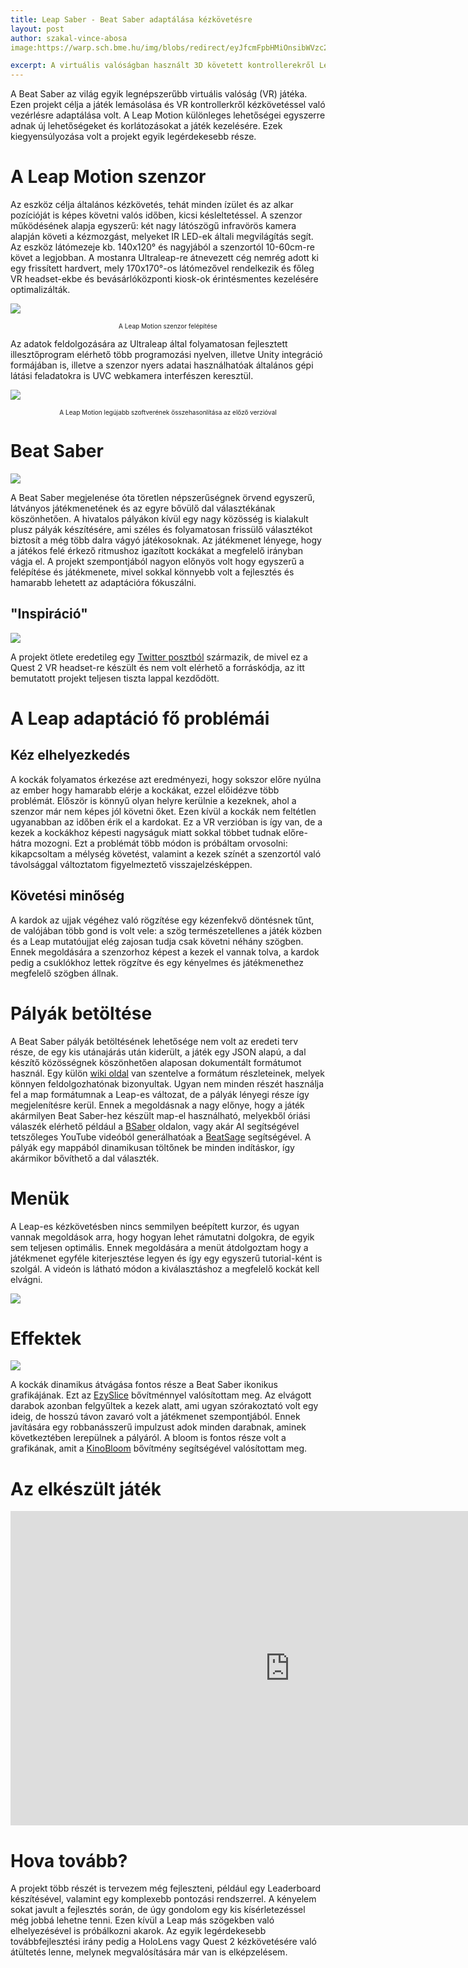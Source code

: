 ```yaml
---
title: Leap Saber - Beat Saber adaptálása kézkövetésre
layout: post
author: szakal-vince-abosa
image:https://warp.sch.bme.hu/img/blobs/redirect/eyJfcmFpbHMiOnsibWVzc2FnZSI6IkJBaHBBa1lCIiwiZXhwIjpudWxsLCJwdXIiOiJibG9iX2lkIn19--540bd49f77245068dc74be36d0098d6a760edaf5/thumbnail.jpg

excerpt: A virtuális valóságban használt 3D követett kontrollerekről Leap Motion alapú kézkövetésre való adaptációja során sok probléma merült fel, melyek megoldása nagyon tanulságos volt.
---
```


A Beat Saber az világ egyik legnépszerűbb virtuális valóság (VR) játéka. Ezen projekt célja a játék lemásolása és VR kontrollerkről kézkövetéssel való vezérlésre adaptálása volt. A Leap Motion különleges lehetőségei egyszerre adnak új lehetőségeket és korlátozásokat a játék kezelésére. Ezek kiegyensúlyozása volt a projekt egyik legérdekesebb része.

# A Leap Motion szenzor

Az eszköz célja általános kézkövetés, tehát minden ízület és az alkar pozícióját is képes követni valós időben, kicsi késleltetéssel. A szenzor működésének alapja egyszerű: két nagy látószögű infravörös kamera alapján követi a kézmozgást, melyeket IR LED-ek általi megvilágítás segít.
Az eszköz látómezeje kb. 140x120° és nagyjából a szenzortól 10-60cm-re követ a legjobban. A mostanra Ultraleap-re átnevezett cég nemrég adott ki egy frissített hardvert, mely 170x170°-os látómezővel rendelkezik és főleg VR headset-ekbe és bevásárlóközponti kiosk-ok érintésmentes kezelésére optimalizálták.

![](https://warp.sch.bme.hu/img/blobs/redirect/eyJfcmFpbHMiOnsibWVzc2FnZSI6IkJBaHBBa0FCIiwiZXhwIjpudWxsLCJwdXIiOiJibG9iX2lkIn19--e5cf51f230b034d09cfa1dc21e0226020fdfb1c7/image8.png) 
<p style="text-align: center; font-size: 10px;">A Leap Motion szenzor felépítése</p>

Az adatok feldolgozására az Ultraleap által folyamatosan fejlesztett illesztőprogram elérhető több programozási nyelven, illetve Unity integráció formájában is, illetve a szenzor nyers adatai használhatóak általános gépi látási feladatokra is UVC webkamera interfészen keresztül.

![](https://warp.sch.bme.hu/img/blobs/redirect/eyJfcmFpbHMiOnsibWVzc2FnZSI6IkJBaHBBa0VCIiwiZXhwIjpudWxsLCJwdXIiOiJibG9iX2lkIn19--d317434e34d45a9c37e17f0c1bae3a6ede372d3a/image10.gif) 
<p style="text-align: center; font-size: 10px;">A Leap Motion legújabb szoftverének összehasonlítása az előző verzióval</p>

# Beat Saber

![](https://warp.sch.bme.hu/img/blobs/redirect/eyJfcmFpbHMiOnsibWVzc2FnZSI6IkJBaHBBajhCIiwiZXhwIjpudWxsLCJwdXIiOiJibG9iX2lkIn19--178f50cd81307a693f25618d70d91353282d127a/image11.gif)  

A Beat Saber megjelenése óta töretlen népszerűségnek örvend egyszerű, látványos játékmenetének és az egyre bővülő dal választékának köszönhetően. A hivatalos pályákon kívül egy nagy közösség is kialakult plusz pályák készítésére, ami széles és folyamatosan frissülő választékot biztosít a még több dalra vágyó játékosoknak.
Az játékmenet lényege, hogy a játékos felé érkező ritmushoz igazított kockákat a megfelelő irányban vágja el. A projekt szempontjából nagyon előnyös volt hogy egyszerű a felépítése és játékmenete, mivel sokkal könnyebb volt a fejlesztés és hamarabb lehetett az adaptációra fókuszálni.

## "Inspiráció"

![](https://warp.sch.bme.hu/img/blobs/redirect/eyJfcmFpbHMiOnsibWVzc2FnZSI6IkJBaHBBa01CIiwiZXhwIjpudWxsLCJwdXIiOiJibG9iX2lkIn19--df8cad8faf0ba9adc359b2f017e3dcbc4c0aed5c/inspiration.gif)  

A projekt ötlete eredetileg egy [Twitter posztból](https://twitter.com/pushmatrix/status/1260209543864356865) származik, de mivel ez a Quest 2 VR headset-re készült és nem volt elérhető a forráskódja, az itt bemutatott projekt teljesen tiszta lappal kezdődött.

# A Leap adaptáció fő problémái

## Kéz elhelyezkedés
A kockák folyamatos érkezése azt eredményezi, hogy sokszor előre nyúlna az ember hogy hamarabb elérje a kockákat, ezzel előidézve több problémát. Először is könnyű olyan helyre kerülnie a kezeknek, ahol a szenzor már  nem képes jól követni őket. Ezen kívül a kockák nem feltétlen ugyanabban az időben érik el a kardokat. Ez a VR verzióban is így van, de a kezek a kockákhoz képesti nagyságuk miatt sokkal többet tudnak előre-hátra mozogni. 
Ezt a problémát több módon is próbáltam orvosolni: kikapcsoltam a mélység követést, valamint a kezek színét a szenzortól való távolsággal változtatom figyelmeztető visszajelzésképpen.

## Követési minőség
A kardok az ujjak végéhez való rögzítése egy kézenfekvő döntésnek tűnt, de valójában több gond is volt vele: a szög természetellenes a játék közben és a Leap mutatóujjat elég zajosan tudja csak követni néhány szögben.
Ennek megoldására a szenzorhoz képest a kezek el vannak tolva, a kardok pedig a csuklókhoz lettek rögzítve és egy kényelmes és játékmenethez megfelelő szögben állnak.

# Pályák betöltése

A Beat Saber pályák betöltésének lehetősége nem volt az eredeti terv része, de egy kis utánajárás után kiderült, a játék egy JSON alapú, a dal készítő közösségnek köszönhetően alaposan dokumentált formátumot használ. Egy külön [wiki oldal](https://bsmg.wiki/mapping/map-format.html) van szentelve a formátum részleteinek, melyek könnyen feldolgozhatónak bizonyultak.
Ugyan nem minden részét használja fel a map formátumnak a Leap-es változat, de a pályák lényegi része így megjelenítésre kerül. Ennek a megoldásnak a nagy előnye, hogy a játék akármilyen Beat Saber-hez készült map-el használható, melyekből óriási válaszék elérhető például a [BSaber](https://bsaber.com/) oldalon, vagy akár AI segítségével tetszőleges YouTube videóból generálhatóak a [BeatSage](https://beatsage.com/) segítségével. A pályák egy mappából dinamikusan töltőnek be minden indításkor, így akármikor bővíthető a dal választék.

# Menük
A Leap-es kézkövetésben nincs semmilyen beépített kurzor, és ugyan vannak megoldások arra, hogy hogyan lehet rámutatni dolgokra, de egyik sem teljesen optimális.
Ennek megoldására a menüt átdolgoztam hogy a játékmenet egyféle kiterjesztése legyen és így egy egyszerű tutorial-ként is szolgál. A videón is látható módon a kiválasztáshoz a megfelelő kockát kell elvágni.

![](https://warp.sch.bme.hu/img/blobs/redirect/eyJfcmFpbHMiOnsibWVzc2FnZSI6IkJBaHBBa1VCIiwiZXhwIjpudWxsLCJwdXIiOiJibG9iX2lkIn19--7635dc60baefd2bb52c45d59e994de82d586c5c5/menu.gif) 


# Effektek

![](https://warp.sch.bme.hu/img/blobs/redirect/eyJfcmFpbHMiOnsibWVzc2FnZSI6IkJBaHBBa1FCIiwiZXhwIjpudWxsLCJwdXIiOiJibG9iX2lkIn19--9397f1f96437b3cf3657c97219629dfcd0fc1149/dynamicSlicing.gif) 

A kockák dinamikus átvágása fontos része a Beat Saber ikonikus grafikájának. Ezt az [EzySlice](https://github.com/DavidArayan/ezy-slice) bővítménnyel valósítottam meg. Az elvágott darabok azonban felgyűltek a kezek alatt, ami ugyan szórakoztató volt egy ideig, de hosszú távon zavaró volt a játékmenet szempontjából.
Ennek javítására egy robbanásszerű impulzust adok minden darabnak, aminek következtében lerepülnek a pályáról.
A bloom is fontos része volt a grafikának, amit a [KinoBloom](https://github.com/keijiro/KinoBloom) bővítmény segítségével valósítottam meg.

# Az elkészült játék
<iframe width="894" height="503" src="https://www.youtube.com/embed/14ZVVkqxJ4c" title="YouTube video player" frameborder="0" allow="accelerometer; autoplay; clipboard-write; encrypted-media; gyroscope; picture-in-picture" allowfullscreen></iframe>

# Hova tovább?
A projekt több részét is tervezem még fejleszteni, például egy Leaderboard készítésével, valamint egy komplexebb pontozási rendszerrel. A kényelem sokat javult a fejlesztés során, de úgy gondolom egy kis kísérletezéssel még jobbá lehetne tenni. Ezen kívül a Leap más szögekben való elhelyezésével is próbálkozni akarok.
Az egyik legérdekesebb továbbfejlesztési irány pedig a HoloLens vagy Quest 2 kézkövetésére való átültetés lenne, melynek megvalósítására már van is elképzelésem.


